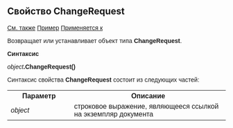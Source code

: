 <html>
<head>
    <title>Document\ChangeRequest </title>
    <link rel="stylesheet" href="../../../common.css" />
    <style>
        p, h1, table{font-family:Arial;
                    }
    </style>
</head>
<body>
    <h2>Свойство ChangeRequest</h2>
    <p>
        <a href="../Asdoc.html">См. также</a> <u>Пример</u> <a href="../Asdoc.html">Применяется к</a>
    </p>
    <p>
       Возвращает или устанавливает объект типа <strong>ChangeRequest</strong>.
    </p>
    <p>
       <strong>Синтаксис</strong>
    </p>
    <p>
       <em>object</em><strong>.ChangeRequest()</strong>
    </p>
    <p>
       Синтаксис свойства <strong>ChangeRequest</strong> состоит из следующих частей:
    </p>
    <table>
        <tr>
            <th width="29%">Параметр</th>
            <th width="71%">Описание</th> 
        </tr>
        <tr>
            <td width="29%"><em>object</em></td>
            <td width="71%">строковое выражение, являющееся ссылкой на экземпляр документа</td>
        </tr>
    </table>
    <br>
</body>
</html>